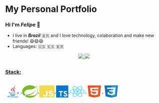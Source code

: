 # My Personal Portfolio

### Hi I'm <i><b>Felipe</b></i> 👋

- I live in <i><b>Brazil</b></i> 🇧🇷 and I love technology, colaboration and make new friends! 😄😄😄
- Languages: 🇺🇸 🇪🇸 🇧🇷

<div align="center">
  <a href="https://github.com/felipemartins210">
  <img height="180em" src="https://github-readme-stats.vercel.app/api?username=felipemartins210&show_icons=true&theme=dracula&include_all_commits=true&count_private=true"/>
  <img height="180em" src="https://github-readme-stats.vercel.app/api/top-langs/?username=felipemartins210&layout=compact&langs_count=7&theme=dracula"/>
</div>
  
  ##
  
  ### Stack:
  
  <div style="display: inline_block"><br>
  <img align="center" alt="Java" height="40" width="50" src="https://github.com/devicons/devicon/blob/master/icons/java/java-original.svg">
  <img align="center" alt="Spring" height="40" width="50" src="https://github.com/devicons/devicon/blob/master/icons/spring/spring-original.svg">
  <img align="center" alt="Javascript" height="40" width="50" src="https://raw.githubusercontent.com/devicons/devicon/master/icons/javascript/javascript-plain.svg">
  <img align="center" alt="Typescript height="30" width="40" src="https://raw.githubusercontent.com/devicons/devicon/master/icons/typescript/typescript-plain.svg">
  <img align="center" alt="React" height="40" width="50" src="https://raw.githubusercontent.com/devicons/devicon/master/icons/react/react-original.svg">
  <img align="center" alt="HTML" height="40" width="50" src="https://raw.githubusercontent.com/devicons/devicon/master/icons/html5/html5-original.svg">
  <img align="center" alt="CSS" height="40" width="50" src="https://raw.githubusercontent.com/devicons/devicon/master/icons/css3/css3-original.svg">
  
  </div>
